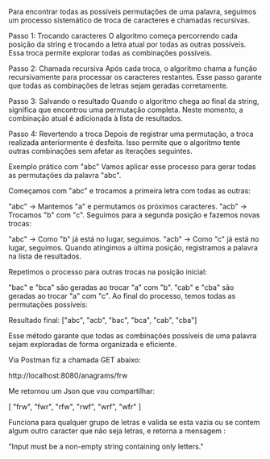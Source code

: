 Para encontrar todas as possíveis permutações de uma palavra, seguimos um processo sistemático de troca de caracteres e chamadas recursivas.

Passo 1: Trocando caracteres
O algoritmo começa percorrendo cada posição da string e trocando a letra atual por todas as outras possíveis. Essa troca permite explorar todas as combinações possíveis.

Passo 2: Chamada recursiva
Após cada troca, o algoritmo chama a função recursivamente para processar os caracteres restantes. Esse passo garante que todas as combinações de letras sejam geradas corretamente.

Passo 3: Salvando o resultado
Quando o algoritmo chega ao final da string, significa que encontrou uma permutação completa. Neste momento, a combinação atual é adicionada à lista de resultados.

Passo 4: Revertendo a troca
Depois de registrar uma permutação, a troca realizada anteriormente é desfeita. Isso permite que o algoritmo tente outras combinações sem afetar as iterações seguintes.

Exemplo prático com "abc"
Vamos aplicar esse processo para gerar todas as permutações da palavra "abc".

Começamos com "abc" e trocamos a primeira letra com todas as outras:

"abc" → Mantemos "a" e permutamos os próximos caracteres.
"acb" → Trocamos "b" com "c".
Seguimos para a segunda posição e fazemos novas trocas:

"abc" → Como "b" já está no lugar, seguimos.
"acb" → Como "c" já está no lugar, seguimos.
Quando atingimos a última posição, registramos a palavra na lista de resultados.

Repetimos o processo para outras trocas na posição inicial:

"bac" e "bca" são geradas ao trocar "a" com "b".
"cab" e "cba" são geradas ao trocar "a" com "c".
Ao final do processo, temos todas as permutações possíveis:

Resultado final:
["abc", "acb", "bac", "bca", "cab", "cba"]

Esse método garante que todas as combinações possíveis de uma palavra sejam exploradas de forma organizada e eficiente.

Via Postman fiz a chamada GET abaixo:

http://localhost:8080/anagrams/frw

Me retornou um Json que vou compartilhar:

[
"frw",
"fwr",
"rfw",
"rwf",
"wrf",
"wfr"
]

Funciona para qualquer grupo de letras e valida se esta vazia ou se contem algum outro caracter que não seja letras, e retorna a mensagem :

"Input must be a non-empty string containing only letters."
